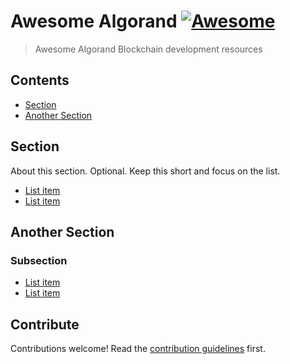 # Awesome Algorand [![Awesome](https://awesome.re/badge.svg)](https://awesome.re)

> Awesome Algorand Blockchain development resources

## Contents

-   [Section](#section)
-   [Another Section](#another-section)

## Section

About this section. Optional. Keep this short and focus on the list.

-   [List item](http://example.com)
-   [List item](http://example.com)

## Another Section

### Subsection

-   [List item](http://example.com)
-   [List item](http://example.com)

## Contribute

Contributions welcome! Read the [contribution guidelines](contributing.md) first.
